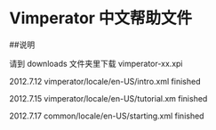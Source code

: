 Vimperator 中文帮助文件
=======================
##说明

请到 downloads 文件夹里下载 vimperator-xx.xpi

2012.7.12 vimperator/locale/en-US/intro.xml finished

2012.7.15 vimperator/locale/en-US/tutorial.xm finished

2012.7.17 common/locale/en-US/starting.xml finished

